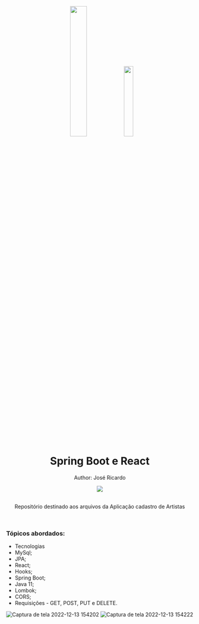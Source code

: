 <div align="center">
  <img src="https://github.com/ralflima/spring_boot_modulo2/blob/master/logos/spring.png" width="30%">
  <img src="https://github.com/ralflima/spring_boot_modulo2/blob/master/logos/react.png" width="22%">
  <h1 style="border-bottom:none">Spring Boot e React</h1>
  <p>Author: José Ricardo</p>
  
  
  <a href="https://www.linkedin.com/in/ze-ricardo/">
     <img src="https://img.shields.io/badge/LinkedIn-0077B5?style=for-the-badge&logo=linkedin&logoColor=white">
  </a>
  
  <br>
  <br>
  <p>Repositório destinado aos arquivos da Aplicação cadastro de Artistas</p>
  <br>
  <div align="justify">
  <h3>Tópicos abordados:</h3>
  
   + Tecnologias
   + MySql;
   + JPA;
   + React;
   + Hooks;
   + Spring Boot;
   + Java 11;
   + Lombok;
   + CORS;
   + Requisições - GET, POST, PUT e DELETE.

  </div>
</div>

![Captura de tela 2022-12-13 154202](https://user-images.githubusercontent.com/56279938/207419449-105ba586-efb4-4953-a50c-58c9f007443e.png)
![Captura de tela 2022-12-13 154222](https://user-images.githubusercontent.com/56279938/207419452-f9947a0f-f154-45a8-81b9-6e4bbab70a84.png)

